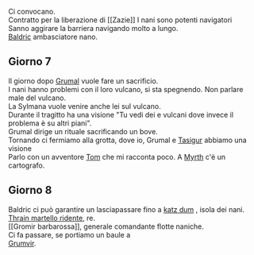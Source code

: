 Ci convocano.  
Contratto per la liberazione di [[Zazie]]
I nani sono potenti navigatori  
Sanno aggirare la barriera navigando molto a lungo.  
[Baldric](app://obsidian.md/Baldric) ambasciatore nano.

## Giorno 7

Il giorno dopo [Grumal](app://obsidian.md/Grumal) vuole fare un sacrificio.  
I nani hanno problemi con il loro vulcano, si sta spegnendo. Non parlare male del vulcano.  
La Sylmana vuole venire anche lei sul vulcano.  
Durante il tragitto ha una visione "Tu vedi dei e vulcani dove invece il problema è su altri piani".  
Grumal dirige un rituale sacrificando un bove.  
Tornando ci fermiamo alla grotta, dove io, Grumal e [Tasigur](app://obsidian.md/Tasigur) abbiamo una visione  
Parlo con un avventore [Tom](app://obsidian.md/Tom) che mi racconta poco. A [Myrth](app://obsidian.md/Myrth) c'è un cartografo.

## Giorno 8

Baldric ci può garantire un lasciapassare fino a [katz dum](app://obsidian.md/katz%20dum) , isola dei nani.  
[Thrain martello ridente](app://obsidian.md/Thrain%20martello%20ridente), re.  
[[Gromir barbarossa]], generale comandante flotte naniche.  
Ci fa passare, se portiamo un baule a  
[Grumvir](app://obsidian.md/Grumvir).
